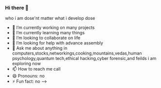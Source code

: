 ### Hi there 👋
who i am dose'nt matter what i develop dose

- 🔭 I’m currently working on many projects
- 🌱 I’m currently learning many things 
- 👯 I’m looking to collaborate on life
- 🤔 I’m looking for help with advance assembly
- 💬 Ask me about anything in computers,stocks,networkings,cooking,mountains,vedas,human psychology,quantum tech,ethical hacking,cyber forensic,and feilds i am exploring now 
- 📫 How to reach me call
- 😄 Pronouns: no
- ⚡ Fun fact: no
-->
